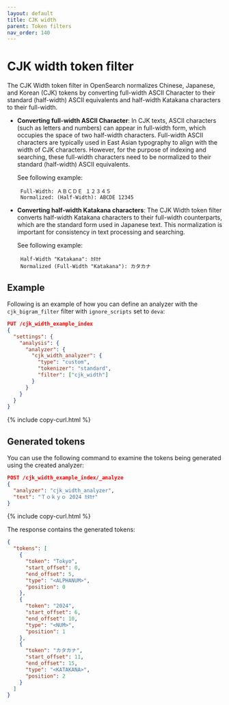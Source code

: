 ```yaml
---
layout: default
title: CJK width
parent: Token filters
nav_order: 140
---
```


# CJK width token filter

The CJK Width token filter in OpenSearch normalizes Chinese, Japanese, and Korean (CJK) tokens by converting full-width ASCII Character to their standard (half-width) ASCII equivalents and half-width Katakana characters to their full-width.

 - __Converting full-width ASCII Character__: In CJK texts, ASCII characters (such as letters and numbers) can appear in full-width form, which occupies the space of two half-width characters. Full-width ASCII characters are typically used in East Asian typography to align with the width of CJK characters. However, for the purpose of indexing and searching, these full-width characters need to be normalized to their standard (half-width) ASCII equivalents.

    See following example:

        Full-Width: ＡＢＣＤＥ １２３４５
        Normalized: (Half-Width): ABCDE 12345

 - __Converting half-width Katakana characters__: The CJK Width token filter converts half-width Katakana characters to their full-width counterparts, which are the standard form used in Japanese text. This normalization is important for consistency in text processing and searching.

    See following example:

        Half-Width "Katakana": ｶﾀｶﾅ
        Normalized (Full-Width "Katakana"): カタカナ



## Example

Following is an example of how you can define an analyzer with the `cjk_bigram_filter` filter with `ignore_scripts` set to `deva`:

```json
PUT /cjk_width_example_index
{
  "settings": {
    "analysis": {
      "analyzer": {
        "cjk_width_analyzer": {
          "type": "custom",
          "tokenizer": "standard",
          "filter": ["cjk_width"]
        }
      }
    }
  }
}
```
{% include copy-curl.html %}

## Generated tokens

You can use the following command to examine the tokens being generated using the created analyzer:

```json
POST /cjk_width_example_index/_analyze
{
  "analyzer": "cjk_width_analyzer",
  "text": "Ｔｏｋｙｏ 2024 ｶﾀｶﾅ"
}
```
{% include copy-curl.html %}

The response contains the generated tokens:

```json
{
  "tokens": [
    {
      "token": "Tokyo",
      "start_offset": 0,
      "end_offset": 5,
      "type": "<ALPHANUM>",
      "position": 0
    },
    {
      "token": "2024",
      "start_offset": 6,
      "end_offset": 10,
      "type": "<NUM>",
      "position": 1
    },
    {
      "token": "カタカナ",
      "start_offset": 11,
      "end_offset": 15,
      "type": "<KATAKANA>",
      "position": 2
    }
  ]
}
```

